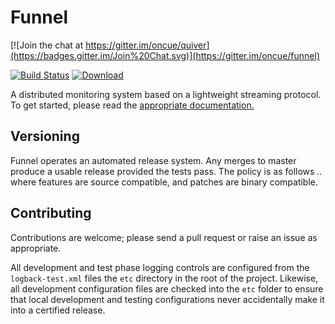 # Funnel

[![Join the chat at https://gitter.im/oncue/quiver](https://badges.gitter.im/Join%20Chat.svg)](https://gitter.im/oncue/funnel)

[![Build Status](https://travis-ci.org/oncue/funnel.svg)](https://travis-ci.org/oncue/funnel)
[ ![Download](https://api.bintray.com/packages/oncue/releases/funnel/images/download.svg) ](https://bintray.com/oncue/releases/funnel/_latestVersion)

A distributed monitoring system based on a lightweight streaming protocol. To get started, please read the [appropriate documentation.](http://oncue.github.io/funnel/)

## Versioning

Funnel operates an automated release system. Any merges to master produce a usable release provided the tests pass. The policy is as follows *<breaking>.<feature>.<patch>* where features are source compatible, and patches are binary compatible.

## Contributing

Contributions are welcome; please send a pull request or raise an issue as appropriate.

All development and test phase logging controls are configured from the `logback-test.xml` files the `etc` directory in the root of the project. Likewise, all development configuration files are checked into the `etc` folder to ensure that local development and testing configurations never accidentally make it into a certified release.

